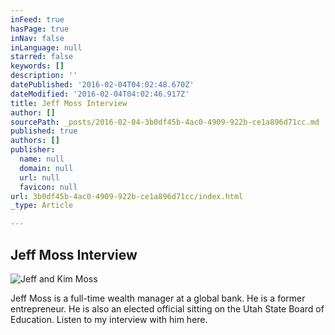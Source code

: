 ```yaml
---
inFeed: true
hasPage: true
inNav: false
inLanguage: null
starred: false
keywords: []
description: ''
datePublished: '2016-02-04T04:02:48.670Z'
dateModified: '2016-02-04T04:02:46.917Z'
title: Jeff Moss Interview
author: []
sourcePath: _posts/2016-02-04-3b0df45b-4ac0-4909-922b-ce1a896d71cc.md
published: true
authors: []
publisher:
  name: null
  domain: null
  url: null
  favicon: null
url: 3b0df45b-4ac0-4909-922b-ce1a896d71cc/index.html
_type: Article

---
```

## Jeff Moss Interview
![Jeff and Kim Moss](https://s3-us-west-2.amazonaws.com/the-grid-img/p/4a5dd6ab38fa3f76efc61c307458d7c413ebe3aa.jpg)

Jeff Moss is a full-time wealth manager at a global bank. He is a former entrepreneur. He is also an elected official sitting on the Utah State Board of Education. Listen to my interview with him here.